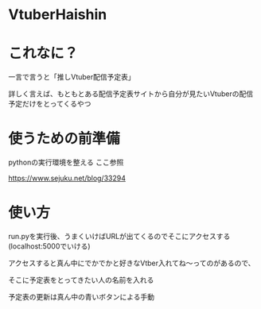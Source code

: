 # VtuberHaishin

# これなに？
一言で言うと「推しVtuber配信予定表」

詳しく言えば、もともとある配信予定表サイトから自分が見たいVtuberの配信予定だけをとってくるやつ



# 使うための前準備
pythonの実行環境を整える ここ参照

https://www.sejuku.net/blog/33294



# 使い方
run.pyを実行後、うまくいけばURLが出てくるのでそこにアクセスする(localhost:5000でいける)

アクセスすると真ん中にでかでかと好きなVtber入れてね～ってのがあるので、

そこに予定表をとってきたい人の名前を入れる

予定表の更新は真ん中の青いボタンによる手動
